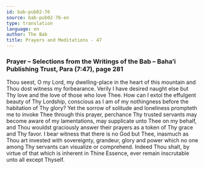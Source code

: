```yaml
---
id: bab-pub02-76
source: bab-pub02-76-en
type: translation
language: en
author: The Bab
title: Prayers and Meditations - 47
---
```

### Prayer – Selections from the Writings of the Bab – Baha’i Publishing Trust, Para (7:47), page 281

Thou seest, O my Lord, my dwelling-place in the heart of this mountain and Thou dost witness my forbearance. Verily I have desired naught else but Thy love and the love of those who love Thee. How can I extol the effulgent beauty of Thy Lordship, conscious as I am of my nothingness before the habitation of Thy glory? Yet the sorrow of solitude and loneliness prompteth me to invoke Thee through this prayer, perchance Thy trusted servants may become aware of my lamentations, may supplicate unto Thee on my behalf, and Thou wouldst graciously answer their prayers as a token of Thy grace and Thy favor. I bear witness that there is no God but Thee, inasmuch as Thou art invested with sovereignty, grandeur, glory and power which no one among Thy servants can visualize or comprehend. Indeed Thou shalt, by virtue of that which is inherent in Thine Essence, ever remain inscrutable unto all except Thyself.